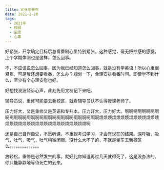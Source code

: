 ```yaml
---
title: 紧张地要死
date: 2021-2-28
tags:
  - 2021年
  - 校园
  - 生活
  - 心事
---
```


好紧张，开学确定目标后总看番剧心里特别紧张。这种感觉，毫无把控感的感觉，上个学期体测也是这样，怎么回事。

不，不应该说怎么回事。因为我已经知道怎么回事，就是没有学英语！所以心里很紧张，可是我还想要看番，怎么办？规划一下，合理安排看番时间。即使学不到什么，至少有个心理安慰也好。

好想找波波倾诉心声，此刻先用文档记下来吧。

辅导员说，重修可能要去新校区，就看辅导员认不认得授课老师了。

压力好大，又是重修又是英语和专升本。压力好大，压力好大。啊啊啊啊啊啊啊啊啊啊啊啊啊啊啊啊啊啊啊啊啊啊啊啊啊啊啊啊啊啊烦烦烦烦烦烦烦烦烦烦烦烦烦烦烦烦烦烦烦烦烦烦烦烦烦烦烦烦烦烦烦烦烦啊

还是自己自作自受，不愿听课，不重视考试学习，才会有现在的结果。深呼吸，吸气，吐气，吸气，吐气稍微闭眼。没什么大不了的，不就是坐车去新校区么。。。。。。。。。。。。。。

放轻松，重修是必然发生的事。就好比你知道再过几天就得死了，这是没办法的，你只能静静地等待死亡的到来。
